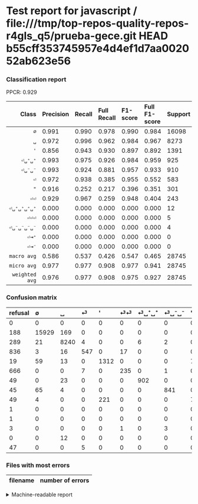 # Test report for javascript / file:///tmp/top-repos-quality-repos-r4gls_q5/prueba-gece.git HEAD b55cff353745957e4d4ef1d7aa002052ab623e56

### Classification report

PPCR: 0.929

| Class | Precision | Recall | Full Recall | F1-score | Full F1-score | Support | Full Support | PPCR |
|------:|:----------|:-------|:------------|:---------|:---------|:--------|:-------------|:-----|
| `∅` | 0.991| 0.990| 0.978| 0.990| 0.984| 16098| 16286| 0.988 |
| `␣` | 0.972| 0.996| 0.962| 0.984| 0.967| 8273| 8562| 0.966 |
| `'` | 0.856| 0.943| 0.930| 0.897| 0.892| 1391| 1410| 0.987 |
| `⏎␣⁺␣⁺` | 0.993| 0.975| 0.926| 0.984| 0.959| 925| 974| 0.950 |
| `⏎␣⁻␣⁻` | 0.993| 0.924| 0.881| 0.957| 0.933| 910| 955| 0.953 |
| `⏎` | 0.972| 0.938| 0.385| 0.955| 0.552| 583| 1419| 0.411 |
| `"` | 0.916| 0.252| 0.217| 0.396| 0.351| 301| 350| 0.860 |
| `⏎⏎` | 0.929| 0.967| 0.259| 0.948| 0.404| 243| 909| 0.267 |
| `⏎␣⁺␣⁺␣⁺␣⁺` | 0.000| 0.000| 0.000| 0.000| 0.000| 12| 12| 1.000 |
| `⏎⏎⏎` | 0.000| 0.000| 0.000| 0.000| 0.000| 5| 52| 0.096 |
| `⏎␣⁻␣⁻␣⁻␣⁻` | 0.000| 0.000| 0.000| 0.000| 0.000| 4| 7| 0.571 |
| `⏎⇥⁺` | 0.000| 0.000| 0.000| 0.000| 0.000| 0| 1| 0.000 |
| `⏎⇥⁻` | 0.000| 0.000| 0.000| 0.000| 0.000| 0| 1| 0.000 |
| `macro avg` | 0.586| 0.537| 0.426| 0.547| 0.465| 28745| 30938| 0.929 |
| `micro avg` | 0.977| 0.977| 0.908| 0.977| 0.941| 28745| 30938| 0.929 |
| `weighted avg` | 0.976| 0.977| 0.908| 0.975| 0.927| 28745| 30938| 0.929 |

### Confusion matrix

|refusal|  ∅| ␣| ⏎| '| ⏎⏎| ⏎␣⁺␣⁺| ⏎␣⁻␣⁻| "| ⏎⇥⁺| ⏎⇥⁻| ⏎␣⁻␣⁻␣⁻␣⁻| ⏎␣⁺␣⁺␣⁺␣⁺| ⏎⏎⏎| 
|:---|:---|:---|:---|:---|:---|:---|:---|:---|:---|:---|:---|:---|:---|
|0 |0 |0 |0 |0 |0 |0 |0 |0 |0 |0 |0 |0 |0 |
|188 |15929 |169 |0 |0 |0 |0 |0 |0 |0 |0 |0 |0 |0 |
|289 |21 |8240 |4 |0 |0 |6 |2 |0 |0 |0 |0 |0 |0 |
|836 |3 |16 |547 |0 |17 |0 |0 |0 |0 |0 |0 |0 |0 |
|19 |59 |13 |0 |1312 |0 |0 |0 |7 |0 |0 |0 |0 |0 |
|666 |0 |0 |7 |0 |235 |0 |1 |0 |0 |0 |0 |0 |0 |
|49 |0 |23 |0 |0 |0 |902 |0 |0 |0 |0 |0 |0 |0 |
|45 |65 |4 |0 |0 |0 |0 |841 |0 |0 |0 |0 |0 |0 |
|49 |4 |0 |0 |221 |0 |0 |0 |76 |0 |0 |0 |0 |0 |
|1 |0 |0 |0 |0 |0 |0 |0 |0 |0 |0 |0 |0 |0 |
|1 |0 |0 |0 |0 |0 |0 |0 |0 |0 |0 |0 |0 |0 |
|3 |0 |0 |0 |0 |1 |0 |3 |0 |0 |0 |0 |0 |0 |
|0 |0 |12 |0 |0 |0 |0 |0 |0 |0 |0 |0 |0 |0 |
|47 |0 |0 |5 |0 |0 |0 |0 |0 |0 |0 |0 |0 |0 |

### Files with most errors

| filename | number of errors|
|:----:|:-----|

<details>
    <summary>Machine-readable report</summary>
```json
{
  "cl_report": {"\"": {"f1-score": 0.3958333333333333, "precision": 0.9156626506024096, "recall": 0.25249169435215946, "support": 301}, "\u0027": {"f1-score": 0.8974008207934338, "precision": 0.8558382257012394, "recall": 0.9432063263838965, "support": 1391}, "macro avg": {"f1-score": 0.5469874825140806, "precision": 0.5862179646927482, "recall": 0.5373731169340327, "support": 28745}, "micro avg": {"f1-score": 0.9769351191511567, "precision": 0.9769351191511567, "recall": 0.9769351191511567, "support": 28745}, "weighted avg": {"f1-score": 0.9745284051807448, "precision": 0.9764554753547963, "recall": 0.9769351191511567, "support": 28745}, "\u2205": {"f1-score": 0.9900245501724727, "precision": 0.9905478515017723, "recall": 0.9895018014660206, "support": 16098}, "\u23ce": {"f1-score": 0.9546247818499128, "precision": 0.9715808170515098, "recall": 0.9382504288164666, "support": 583}, "\u23ce\u21e5\u207a": {"f1-score": 0.0, "precision": 0.0, "recall": 0.0, "support": 0}, "\u23ce\u21e5\u207b": {"f1-score": 0.0, "precision": 0.0, "recall": 0.0, "support": 0}, "\u23ce\u23ce": {"f1-score": 0.9475806451612903, "precision": 0.9288537549407114, "recall": 0.9670781893004116, "support": 243}, "\u23ce\u23ce\u23ce": {"f1-score": 0.0, "precision": 0.0, "recall": 0.0, "support": 5}, "\u23ce\u2423\u207a\u2423\u207a": {"f1-score": 0.98417894162575, "precision": 0.9933920704845814, "recall": 0.9751351351351352, "support": 925}, "\u23ce\u2423\u207a\u2423\u207a\u2423\u207a\u2423\u207a": {"f1-score": 0.0, "precision": 0.0, "recall": 0.0, "support": 12}, "\u23ce\u2423\u207b\u2423\u207b": {"f1-score": 0.9573136027319293, "precision": 0.9929161747343566, "recall": 0.9241758241758242, "support": 910}, "\u23ce\u2423\u207b\u2423\u207b\u2423\u207b\u2423\u207b": {"f1-score": 0.0, "precision": 0.0, "recall": 0.0, "support": 4}, "\u2423": {"f1-score": 0.9838805970149254, "precision": 0.9720419959891471, "recall": 0.9960111205125106, "support": 8273}},
  "cl_report_full": {"\"": {"f1-score": 0.3510392609699769, "precision": 0.9156626506024096, "recall": 0.21714285714285714, "support": 350}, "\u0027": {"f1-score": 0.891607203533809, "precision": 0.8558382257012394, "recall": 0.9304964539007092, "support": 1410}, "macro avg": {"f1-score": 0.4648090990652592, "precision": 0.5862179646927482, "recall": 0.42606349964487167, "support": 30938}, "micro avg": {"f1-score": 0.9410384866712465, "precision": 0.9769351191511567, "recall": 0.9076863404227811, "support": 30938}, "weighted avg": {"f1-score": 0.9265941556746256, "precision": 0.9735826417779762, "recall": 0.9076863404227811, "support": 30938}, "\u2205": {"f1-score": 0.98427410634288, "precision": 0.9905478515017723, "recall": 0.9780793319415448, "support": 16286}, "\u23ce": {"f1-score": 0.5519677093844602, "precision": 0.9715808170515098, "recall": 0.3854827343199436, "support": 1419}, "\u23ce\u21e5\u207a": {"f1-score": 0.0, "precision": 0.0, "recall": 0.0, "support": 1}, "\u23ce\u21e5\u207b": {"f1-score": 0.0, "precision": 0.0, "recall": 0.0, "support": 1}, "\u23ce\u23ce": {"f1-score": 0.4044750430292599, "precision": 0.9288537549407114, "recall": 0.2585258525852585, "support": 909}, "\u23ce\u23ce\u23ce": {"f1-score": 0.0, "precision": 0.0, "recall": 0.0, "support": 52}, "\u23ce\u2423\u207a\u2423\u207a": {"f1-score": 0.9585547290116897, "precision": 0.9933920704845814, "recall": 0.9260780287474333, "support": 974}, "\u23ce\u2423\u207a\u2423\u207a\u2423\u207a\u2423\u207a": {"f1-score": 0.0, "precision": 0.0, "recall": 0.0, "support": 12}, "\u23ce\u2423\u207b\u2423\u207b": {"f1-score": 0.9334073251942286, "precision": 0.9929161747343566, "recall": 0.8806282722513089, "support": 955}, "\u23ce\u2423\u207b\u2423\u207b\u2423\u207b\u2423\u207b": {"f1-score": 0.0, "precision": 0.0, "recall": 0.0, "support": 7}, "\u2423": {"f1-score": 0.9671929103820646, "precision": 0.9720419959891471, "recall": 0.962391964494277, "support": 8562}},
  "ppcr": 0.9291162971103497
}
```
</details>
